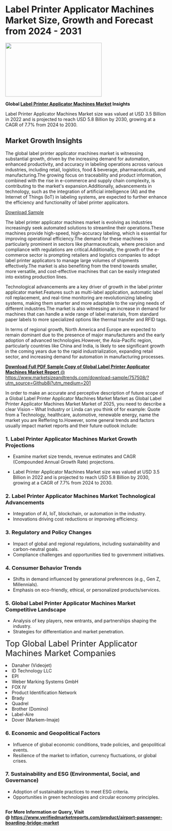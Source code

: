 <H1>Label Printer Applicator Machines Market Size, Growth and Forecast from 2024 - 2031</H1><img class="aligncenter size-medium wp-image-584254" src="https://thirdeyenews.in/wp-content/uploads/2024/09/Global-Market-Research-300x168.jpeg" alt="" width="300" height="168" /><p><strong>Global&nbsp;<a href="https://www.marketsizeandtrends.com/download-sample/757508/?utm_source=Github8j?utm_medium=201">Label Printer Applicator Machines Market</a> Insights</strong></p><p>Label Printer Applicator Machines Market size was valued at USD 3.5 Billion in 2022 and is projected to reach USD 5.8 Billion by 2030, growing at a CAGR of 7.7% from 2024 to 2030.</p><p><h2>Market Growth Insights</h2> <p>The global label printer applicator machines market is witnessing substantial growth, driven by the increasing demand for automation, enhanced productivity, and accuracy in labeling operations across various industries, including retail, logistics, food & beverage, pharmaceuticals, and manufacturing.The growing focus on traceability and product information, combined with the rise in e-commerce and supply chain complexity, is contributing to the market's expansion.Additionally, advancements in technology, such as the integration of artificial intelligence (AI) and the Internet of Things (IoT) in labeling systems, are expected to further enhance the efficiency and functionality of label printer applicators.</p> <p><a href="#">Download Sample</a></p> <p>The label printer applicator machines market is evolving as industries increasingly seek automated solutions to streamline their operations.These machines provide high-speed, high-accuracy labeling, which is essential for improving operational efficiency.The demand for these machines is particularly prominent in sectors like pharmaceuticals, where precision and compliance with regulations are critical.Additionally, the growth of the e-commerce sector is prompting retailers and logistics companies to adopt label printer applicators to manage large volumes of shipments effectively.The market is also benefiting from the trend towards smaller, more versatile, and cost-effective machines that can be easily integrated into existing production lines.</p> <p>Technological advancements are a key driver of growth in the label printer applicator market.Features such as multi-label application, automatic label roll replacement, and real-time monitoring are revolutionizing labeling systems, making them smarter and more adaptable to the varying needs of different industries.The market is also witnessing an increase in demand for machines that can handle a wide range of label materials, from standard paper labels to more specialized options like thermal transfer and RFID tags.</p> <p>In terms of regional growth, North America and Europe are expected to remain dominant due to the presence of major manufacturers and the early adoption of advanced technologies.However, the Asia-Pacific region, particularly countries like China and India, is likely to see significant growth in the coming years due to the rapid industrialization, expanding retail sector, and increasing demand for automation in manufacturing processes.</p> <p><a href="#"></p><p><span class=""><strong>Download Full PDF Sample Copy of Global Label Printer Applicator Machines Market Report</strong> @ <a href="https://www.marketsizeandtrends.com/download-sample/757508/?utm_source=Github8j?utm_medium=201" target="_blank">https://www.marketsizeandtrends.com/download-sample/757508/?utm_source=Github8j?utm_medium=201</a></span></p><p>In order to make an accurate and perceptive description of future scope of a Global&nbsp;Label Printer Applicator Machines Market Market as Global&nbsp;Label Printer Applicator Machines Market Market of 2025, you need to describe a clear Vision &ndash; What Industry or Linda can you think of for example: Quote from a Technology, healthcare, automotive, renewable energy, name the market you are Reffering to.However, some general trends and factors usually impact market reports and their future outlook include:</p><h3>1.&nbsp;<strong>Label Printer Applicator Machines Market Growth Projections</strong></h3><ul><li>Examine market size trends, revenue estimates and CAGR (Compounded Annual Growth Rate) projections.</li><li><p>Label Printer Applicator Machines Market size was valued at USD 3.5 Billion in 2022 and is projected to reach USD 5.8 Billion by 2030, growing at a CAGR of 7.7% from 2024 to 2030.</p></li></ul><h3>2.&nbsp;<strong>Label Printer Applicator Machines Market Technological Advancements</strong></h3><ul><li>Integration of AI, IoT, blockchain, or automation in the industry.</li><li>Innovations driving cost reductions or improving efficiency.</li></ul><h3>3.&nbsp;<strong>Regulatory and Policy Changes</strong></h3><ul><li>Impact of global and regional regulations, including sustainability and carbon-neutral goals.</li><li>Compliance challenges and opportunities tied to government initiatives.</li></ul><h3>4.&nbsp;<strong>Consumer Behavior Trends</strong></h3><ul><li>Shifts in demand influenced by generational preferences (e.g., Gen Z, Millennials).</li><li>Emphasis on eco-friendly, ethical, or personalized products/services.</li></ul><h3>5.&nbsp;<strong>Global Label Printer Applicator Machines Market Competitive Landscape</strong></h3><ul><li>Analysis of key players, new entrants, and partnerships shaping the industry.</li><li>Strategies for differentiation and market penetration.</li></ul><p data-pm-slice="1 1 []"><span style="color: inherit; font-family: inherit; font-size: 25px;">Top Global Label Printer Applicator Machines Market Companies</span></p><div class="" data-test-id=""><p><li>Danaher (Videojet)</li><li> ID Technology LLC</li><li> EPI</li><li> Weber Marking Systems GmbH</li><li> FOX IV</li><li> Product Identification Network</li><li> Brady</li><li> Quadrel</li><li> Brother (Domino)</li><li> Label-Aire</li><li> Dover (Markem-Imaje)</li></p></div><h3>6.&nbsp;<strong>Economic and Geopolitical Factors</strong></h3><ul><li>Influence of global economic conditions, trade policies, and geopolitical events.</li><li>Resilience of the market to inflation, currency fluctuations, or global crises.</li></ul><h3>7.&nbsp;<strong>Sustainability and ESG (Environmental, Social, and Governance)</strong></h3><ul><li>Adoption of sustainable practices to meet ESG criteria.</li><li>Opportunities in green technologies and circular economy principles.</li></ul><h2><strong style="font-size: 14px;">For More Information or Query, Visit @&nbsp;</strong><a style="background-color: #ffffff; font-size: 14px;" href="https://www.marketsizeandtrends.com/report/label-printer-applicator-machines-market/" target="_blank">https://www.verifiedmarketreports.com/product/airport-passenger-boarding-bridge-market</a></h2>